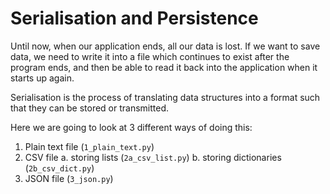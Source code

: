 # Serialisation and Persistence

Until now, when our application ends, all our data is lost.
If we want to save data, we need to write it into a file which continues
to exist after the program ends, and then be able to read it back into
the application when it starts up again.

Serialisation is the process of translating data structures into a format
such that they can be stored or transmitted.

Here we are going to look at 3 different ways of doing this:
1. Plain text file (`1_plain_text.py`)
2. CSV file
    a. storing lists (`2a_csv_list.py`)
    b. storing dictionaries (`2b_csv_dict.py`)
3. JSON file (`3_json.py`)